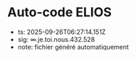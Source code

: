 # Auto-code ELIOS
- ts: 2025-09-26T06:27:14.151Z
- sig: ∞.je.toi.nous.432.528
- note: fichier généré automatiquement